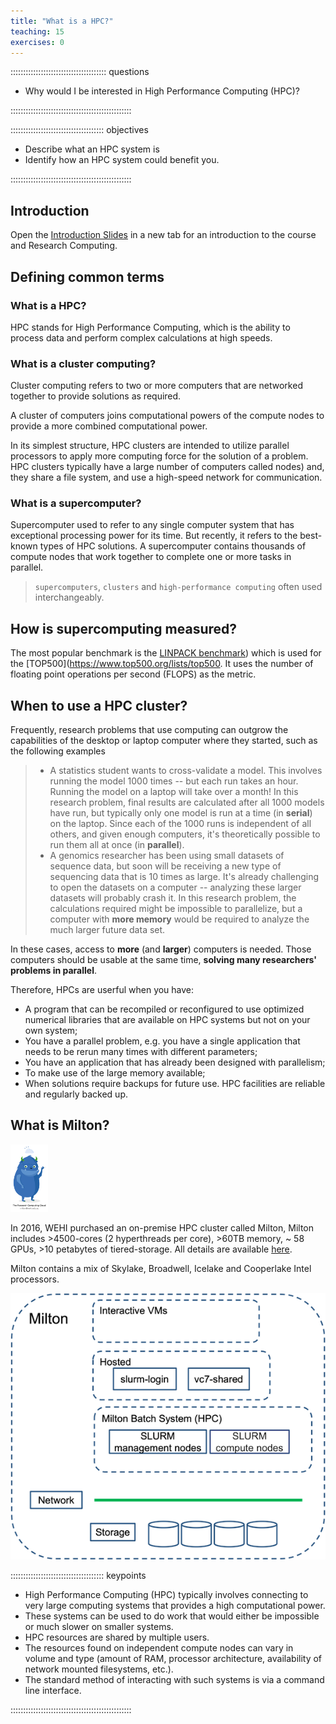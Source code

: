 ```yaml
---
title: "What is a HPC?"
teaching: 15
exercises: 0
---
```


:::::::::::::::::::::::::::::::::::::: questions 

- Why would I be interested in High Performance Computing (HPC)?

::::::::::::::::::::::::::::::::::::::::::::::::

::::::::::::::::::::::::::::::::::::: objectives

- Describe what an HPC system is
- Identify how an HPC system could benefit you.

::::::::::::::::::::::::::::::::::::::::::::::::

## Introduction
Open the [Introduction Slides](https://wehieduau.sharepoint.com/:p:/s/rc2/EVLoeAXqz7hFuqDM59COiYkBiGvnkY-Lgh8C9pOTSeJSsA?e=BdafRQ)
in a new tab for an introduction to the course and Research Computing. 

## Defining common terms

### What is a HPC?
HPC stands for High Performance Computing, which is the ability to process data and perform complex calculations at high speeds. 

### What is a cluster computing?
Cluster computing refers to two or more computers that are networked together to provide solutions as required. 

A cluster of computers joins computational powers of the compute nodes to provide a more combined computational power. 

In its simplest structure, HPC clusters are intended to utilize parallel processors to apply more computing force for the solution of a problem. HPC clusters typically have a large number of computers called nodes) and, they share a file system, and use a high-speed network for communication. 

### What is a supercomputer?
Supercomputer used to refer to any single computer system that has exceptional processing power for its time. But recently, it refers to the best-known types of HPC solutions. A supercomputer contains thousands of compute nodes that work together to complete one or more tasks in parallel. 

>`supercomputers`, `clusters` and `high-performance computing` often used interchangeably.

## How is supercomputing measured?
The most popular benchmark is the [LINPACK benchmark](https://www.top500.org/project/linpack/)) which is used for the [TOP500](https://www.top500.org/lists/top500. It uses the number of floating point operations per second (FLOPS) as the metric. 

## When to use a HPC cluster? 
Frequently, research problems that use computing can outgrow the capabilities
of the desktop or laptop computer where they started, such as the following examples

>* A statistics student wants to cross-validate a model. This involves running
  the model 1000 times -- but each run takes an hour. Running the model on
  a laptop will take over a month! In this research problem, final results are
  calculated after all 1000 models have run, but typically only one model is
  run at a time (in __serial__) on the laptop. Since each of the 1000 runs is
  independent of all others, and given enough computers, it's theoretically
  possible to run them all at once (in __parallel__).
>* A genomics researcher has been using small datasets of sequence data, but
  soon will be receiving a new type of sequencing data that is 10 times as
  large. It's already challenging to open the datasets on a computer --
  analyzing these larger datasets will probably crash it. In this research
  problem, the calculations required might be impossible to parallelize, but a
  computer with __more memory__ would be required to analyze the much larger
  future data set.

In these cases, access to **more** (and **larger**) computers is needed. Those
computers should be usable at the same time, __solving many researchers'
problems in parallel__.

Therefore, HPCs are userful when you have:

* A program that can be recompiled or reconfigured to use optimized numerical libraries that are available on HPC systems but not on your own system;
* You have a parallel problem, e.g. you have a single application that needs to be rerun many times with different parameters;
* You have an application that has already been designed with parallelism;
* To make use of the large memory available;
* When solutions require backups for future use. HPC facilities are reliable and regularly backed up.

## What is Milton?

![](fig/milton.png)

In 2016, WEHI purchased an on-premise HPC cluster called Milton, Milton includes >4500-cores (2 hyperthreads per core), >60TB memory, ~ 58 GPUs, >10 petabytes of tiered-storage. All details are available [here](https://wehieduau.sharepoint.com/sites/rc2/SitePages/Milton-hardware.aspx).

Milton contains a mix of Skylake, Broadwell, Icelake and Cooperlake Intel processors.


![](fig/miltonschematic.png)




::::::::::::::::::::::::::::::::::::: keypoints 

- High Performance Computing (HPC) typically involves connecting to very large
  computing systems that provides a high computational power.
- These systems can be used to do work that would either be impossible
  or much slower on smaller systems.
- HPC resources are shared by multiple users.
- The resources found on independent compute nodes can vary in volume and
  type (amount of RAM, processor architecture, availability of network mounted
  filesystems, etc.).
- The standard method of interacting with such systems is via a command line
  interface.

::::::::::::::::::::::::::::::::::::::::::::::::
